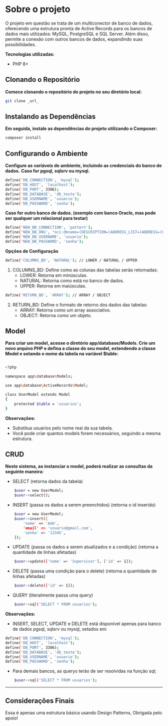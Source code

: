 # Sobre o projeto

O projeto em questão se trata de um multiconector de banco de dados, oferecendo uma estrutura pronta de Active Records para os bancos de dados mais utilizados: MySQL, PostgreSQL e SQL Server. Além disso, permite a conexão com outros bancos de dados, expandindo suas possibilidades.

**Tecnologias utilizadas:**
* PHP 8+

## Clonando o Repositório
**Comece clonando o repositório do projeto no seu diretório local:**
```bash
git clone _url_
```

## Instalando as Dependências
**Em seguida, instale as dependências do projeto utilizando o Composer:**
```bash
composer install
```

## Configurando o Ambiente

**Configure as variáveis de ambiente, incluindo as credenciais do banco de dados.**
**Caso for pgsql, sqlsrv ou mysql.**
```bash
define('DB_CONNECTION', 'mysql'); 
define('DB_HOST', 'localhost');
define('DB_PORT', 3306);
define('DB_DATABASE', 'db_teste');
define('DB_USERNAME', 'usuario');
define('DB_PASSWORD', 'senha');
```

**Caso for outro banco de dados. (exemplo com banco Oracle, mas pode ser qualquer um relacional para testar)**
```bash
define('NEW_DB_CONNECTION', 'pattern');
define('NEW_DB_DNS', "oci:dbname=(DESCRIPTION=(ADDRESS_LIST=(ADDRESS=(PROTOCOL=TCP)(HOST=localhost)(PORT=1521)))(CONNECT_DATA=(SID=db_teste)))");
define('NEW_DB_USERNAME', 'usuario');
define('NEW_DB_PASSWORD', 'senha');
```

**Opções de Configuração**
```bash
define('COLUMNS_BD', 'NATURAL'); // LOWER / NATURAL / UPPER
```
1. COLUMNS_BD: Define como as colunas das tabelas serão retornadas:
	* LOWER: Retorna em minúsculas.
	* NATURAL: Retorna como está no banco de dados.
	* UPPER: Retorna em maiúsculas.


```bash
define('RETURN_BD', 'ARRAY'); // ARRAY / OBJECT
```
2. RETURN_BD: Define o formato de retorno dos dados das tabelas:
	* ARRAY: Retorna como um array associativo.
	* OBJECT: Retorna como um objeto.

## Model

**Para criar um model, acesse o diretório app/database/Models. Crie um novo arquivo PHP e defina a classe do seu model, extendendo a classe Model e setando o nome da tabela na variável $table:**

```bash

<?php

namespace app\database\Models;

use app\database\ActiveRecords\Model;

class UserModel extends Model
{
	protected $table = 'usuarios';
}
```

**Observações:**
* Substitua usuarios pelo nome real da sua tabela.
* Você pode criar quantos models forem necessários, seguindo a mesma estrutura.

## CRUD
**Neste sistema, ao instanciar o model, poderá realizar as consultas da seguinte maneira:**

* SELECT (retorna dados da tabela)
```bash
	$user = new UserModel;
	$user->select();
```

* INSERT (passa os dados a serem preenchidos) (retorna o id inserido)
```bash
	$user = new UserModel;
	$user->insert([
		'nome' => 'Adm',
		'email' => 'usuario@gmail.com',
		'senha' => '12345',
	]);
```

* UPDATE (passa os dados a serem atualizados e a condição) (retorna a quantidade de linhas afetadas)
```bash
	$user->update(['nome' => 'Supervisor'], ['id' => 1]);
```

* DELETE (passa uma condição para o delete) (retorna a quantidade de linhas afetadas)
```bash
	$user->delete(['id' => 1]);
```

* QUERY (literalmente passa uma query)
```bash
	$user->sql('SELECT * FROM usuarios');
```

**Observações:**
* INSERT, SELECT, UPDATE e DELETE está disponível apenas para banco de dados pgsql, sqlsrv ou mysql, setados em:
```bash
define('DB_CONNECTION', 'mysql'); 
define('DB_HOST', 'localhost');
define('DB_PORT', 3306);
define('DB_DATABASE', 'db_teste');
define('DB_USERNAME', 'usuario');
define('DB_PASSWORD', 'senha');
```
* Para demais bancos, as querys terão de ser resolvidas na função sql;
```bash
	$user->sql('SELECT * FROM usuarios');
```

---
## Considerações Finais

Essa é apenas uma estrutura básica usando Design Patterns, Obrigada pelo apoio!

